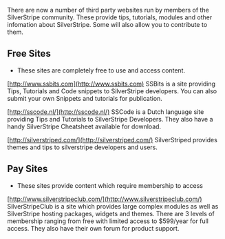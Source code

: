 There are now a number of third party websites run by members of the SilverStripe community. These provide tips, tutorials, modules and other infomation about SilverStripe. Some will also allow you to contribute to them.




## Free Sites
 - These sites are completely free to use and access content.

[http://www.ssbits.com](http://www.ssbits.com) SSBits is a site providing Tips, Tutorials and Code snippets to SilverStripe developers. You can also submit your own Snippets and tutorials for publication.

[http://sscode.nl/](http://sscode.nl/) SSCode is a Dutch language site providing Tips and Tutorials to SilverStripe Developers. They also have a handy SilverStripe Cheatsheet available for download.

[http://silverstriped.com/](http://silverstriped.com/) SilverStriped provides themes and tips to silverstripe developers and users.

## Pay Sites
- These sites provide content which require membership to access

[http://www.silverstripeclub.com/](http://www.silverstripeclub.com/) SilverStripeClub is a site which provides large complex modules as well as SilverStripe hosting packages, widgets and themes. There are 3 levels of membership ranging from free with limited access to $599/year for full access. They also have their own forum for product support.



